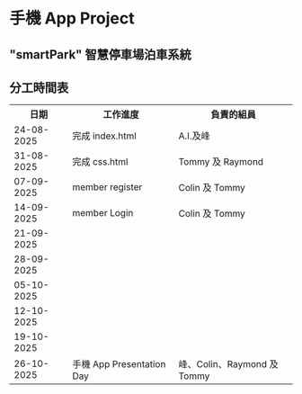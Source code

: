 # <h1>手機 App Project 
##  "smartPark" 智慧停車場泊車系統

<h2>分工時間表

<table>
  <tr>
    <th>日期</th>
    <th>工作進度 </th>
    <th>負責的組員</th>
  </tr>
  <tr>
    <td>24-08-2025</td>
    <td>完成 index.html</td>
    <td> A.I.及峰 </td>
  </tr>
  <tr>
    <td>31-08-2025 </td>
    <td>完成 css.html </td>
    <td>Tommy 及 Raymond</td>
  </tr>
<tr>
    <td>07-09-2025 </td>
    <td>member register </td>
    <td>Colin 及 Tommy</td>
  </tr>
<tr>
    <td>14-09-2025 </td>
    <td>member Login </td>
    <td>Colin 及 Tommy</td>
  </tr>
<tr>
    <td>21-09-2025 </td>
    <td> </td>
    <td></td>
  </tr>
<tr>
    <td>28-09-2025 </td>
    <td> </td>
    <td></td>
  </tr>
<tr>
    <td>05-10-2025 </td>
    <td>
     </td>
    <td></td>
  </tr>
<tr>
    <td>12-10-2025 </td>
    <td> </td>
    <td></td>
  </tr>
<tr>
    <td>19-10-2025 </td>
    <td> </td>
    <td></td>
  </tr>
  <tr>
    <td>26-10-2025 </td>
    <td>手機 App Presentation Day </td>
    <td>峰、Colin、Raymond 及 Tommy</td>
  </tr>
</table>


